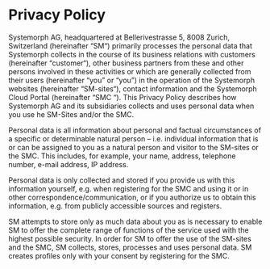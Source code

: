 # Privacy Policy
Systemorph AG, headquartered at Bellerivestrasse 5, 8008 Zurich, Switzerland (hereinafter “SM“) primarily processes the personal data that Systemorph collects in the course of its business relations with customers (hereinafter “customer“), other business partners from these and other persons involved in these activities or which are generally collected from their users (hereinafter “you” or “you”) in the operation of the Systemorph websites (hereinafter “SM-sites“), contact information and the Systemorph Cloud Portal (hereinafter “SMC “). This Privacy Policy describes how Systemorph AG and its subsidiaries collects and uses personal data when you use he SM-Sites and/or the SMC.

Personal data is all information about personal and factual circumstances of a specific or determinable natural person – i.e. individual information that is or can be assigned to you as a natural person and visitor to the SM-sites or the SMC. This includes, for example, your name, address, telephone number, e-mail address, IP address.

Personal data is only collected and stored if you provide us with this information yourself, e.g. when registering for the SMC and using it or in other correspondence/communication, or if you authorize us to obtain this information, e.g. from publicly accessible sources and registers.

SM attempts to store only as much data about you as is necessary to enable SM to offer the complete range of functions of the service used with the highest possible security. In order for SM to offer the use of the SM-sites and the SMC, SM collects, stores, processes and uses personal data. SM creates profiles only with your consent by registering for the SMC.
